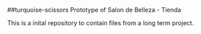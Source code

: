 ##turquoise-scissors
Prototype of Salon de Belleza - Tienda

<p>This is a inital repository to contain files from a long term project.</p>
